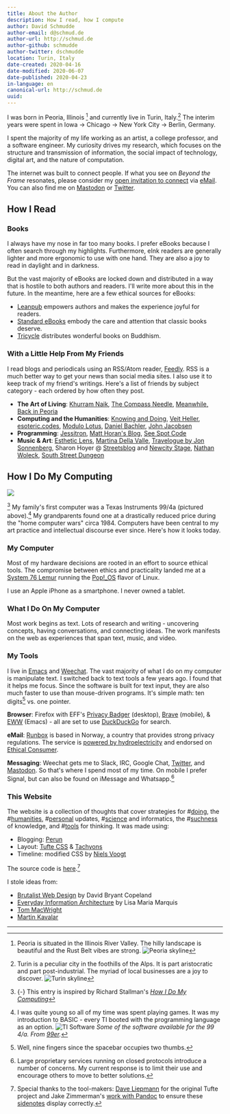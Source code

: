 ```yaml
---
title: About the Author
description: How I read, how I compute
author: David Schmudde
author-email: d@schmud.de
author-url: http://schmud.de
author-github: schmudde
author-twitter: dschmudde
location: Turin, Italy
date-created: 2020-04-16
date-modified: 2020-06-07
date-published: 2020-04-23
in-language: en
canonical-url: http://schmud.de
uuid:
---
```


I was born in Peoria, Illinois [^peoria] and currently live in Turin, Italy.[^turin] The interim years were spent in Iowa &rarr; Chicago &rarr; New York City &rarr; Berlin, Germany.

[^peoria]: Peoria is situated in the Illinois River Valley. The hilly landscape is beautiful and the Rust Belt vibes are strong. ![Peoria skyline](/img/about/peoria.jpeg)
[^turin]: Turin is a peculiar city in the foothills of the Alps. It is part aristocratic and part post-industrial. The myriad of local businesses are a joy to discover. ![Turin skyline](/img/about/turin.png)

I spent the majority of my life working as an artist, a college professor, and a software engineer. My curiosity drives my research, which focuses on the structure and transmission of information, the social impact of technology, digital art, and the nature of computation.

<i class="fa fa-envelope-o"></i> The internet was built to connect people. If what you see on *Beyond the Frame* resonates, please consider my [open invitation to connect](/posts/2020-04-23-open-invite.html) via [eMail](mailto:&#100;&#064;&#115;&#099;&#104;&#109;&#117;&#100;&#046;&#100;&#101;). You can also find me on [Mastodon](https://mastodon.social/@schmudde) or [Twitter](https://twitter.com/dschmudde).

## How I Read

### Books

I always have my nose in far too many books. I prefer eBooks because I often search through my highlights. Furthermore, eInk readers are generally lighter and more ergonomic to use with one hand. They are also a joy to read in daylight and in darkness.

But the vast majority of eBooks are locked down and distributed in a way that is hostile to both authors and readers. I'll write more about this in the future. In the meantime, here are a few ethical sources for eBooks:

- [Leanpub](https://leanpub.com/) empowers authors and makes the experience joyful for readers.
- [Standard eBooks](https://standardebooks.org/) embody the care and attention that classic books deserve.
- [Tricycle](https://tricycle.org/ebooks/) distributes wonderful books on Buddhism.

### With a Little Help From My Friends

I read blogs and periodicals using an RSS/Atom reader, [Feedly](https://feedly.com/). RSS is a much better way to get your news than social media sites. I also use it to keep track of my friend's writings. Here's a list of friends by subject category - each ordered by how often they post.

- **The Art of Living**: [Khurram Naik](https://naik.co), [The Compass Needle](https://compassneedleblog.wordpress.com), [Meanwhile, Back in Peoria](https://www.meanwhilebackinpeoria.com/)
- **Computing and the Humanities**: [Knowing and Doing](http://www.cs.uni.edu/~wallingf/blog/index.html), [Veit Heller](http://blog.veitheller.de/), [esoteric.codes](https://esoteric.codes), [Modulo Lotus](http://www.modulolotus.net), [Daniel Bachler](http://danielbachler.de/), [John Jacobsen](http://zerolib.com)
- **Programming**: [Jessitron](https://blog.jessitron.com), [Matt Horan's Blog](https://blog.matthoran.com), [See Spot Code](http://seespotcode.net/)
- **Music &amp; Art**: [Esthetic Lens](http://www.estheticlens.com), [Martina Della Valle](http://martinadellavalle.blogspot.com/), [Travelogue by Jon Sonnenberg](http://artoftravelogue.blogspot.com/), Sharon Hoyer @ [Streetsblog](https://chi.streetsblog.org/author/sharonhoyer/) and [Newcity Stage](https://www.newcitystage.com/), [Nathan Woleck](https://www.nathanwolek.com), [South Street Dungeon](https://southstreetdungeon.wordpress.com)

## How I Do My Computing

![](/img/about/ti-angle.png)

[^how-i-compute] My family's first computer was a Texas Instruments 99/4a (pictured above).[^ti] My grandparents found one at a drastically reduced price during the "home computer wars" circa 1984. Computers have been central to my art practice and intellectual discourse ever since. Here's how it looks today.

[^how-i-compute]: {-} This entry is inspired by Richard Stallman's *[How I Do My Computing](https://stallman.org/stallman-computing.html)*
[^ti]: I was quite young so all of my time was spent playing games. It was my introduction to BASIC - every TI booted with the programming language as an option. ![TI Software](/img/about/ti.gif) *Some of the software available for the 99 4/a. From [99er](http://99er.net/).*

### My Computer

Most of my hardware decisions are rooted in an effort to source ethical tools. The compromise between ethics and practicality landed me at a [System 76 Lemur](https://system76.com/laptops/lemur) running the [Pop!_OS](https://system76.com/pop) flavor of Linux.

I use an Apple iPhone as a smartphone. I never owned a tablet.

### What I Do On My Computer

Most work begins as text. Lots of research and writing - uncovering concepts, having conversations, and connecting ideas. The work manifests on the web as experiences that span text, music, and video.

### My Tools

I live in [Emacs](https://www.gnu.org/software/emacs/) and [Weechat](https://weechat.org/). The vast majority of what I do on my computer is manipulate text. I switched back to text tools a few years ago. I found that it helps me focus. Since the software is built for text input, they are also much faster to use than mouse-driven programs. It's simple math: ten digits[^mouse] vs. one pointer.

[^mouse]: Well, nine fingers since the spacebar occupies two thumbs.

**Browser**: Firefox with EFF's [Privacy Badger](https://privacybadger.org/) (desktop), [Brave](https://brave.com/) (mobile), &amp; [EWW](https://www.gnu.org/software/emacs/manual/html_node/eww/index.html) (Emacs) - all are set to use [DuckDuckGo](https://duckduckgo.com/) for search.

**eMail**: [Runbox](https://runbox.com) is based in Norway, a country that provides strong privacy regulations. The service is [powered by hydroelectricity](https://runbox.com/why-runbox/sustainable-services/runbox-is-double-carbon-negative/) and endorsed on [Ethical Consumer](https://www.ethicalconsumer.org/).

**Messaging**: Weechat gets me to Slack, IRC, Google Chat, [Twitter](https://twitter.com/dschmudde), and [Mastodon](https://mastodon.social/@schmudde). So that's where I spend most of my time. On mobile I prefer Signal, but can also be found on iMessage and Whatsapp.[^social]

[^social]: Large proprietary services running on closed protocols introduce a number of concerns. My current response is to limit their use and encourage others to move to better solutions.

### This Website

The website is a collection of thoughts that cover strategies for #[doing](/tags/doing.html), the #[humanities](/tags/humanities.html), #[personal](/tags/personal.html) updates, #[science](/tags/science.html) and informatics, the #[suchness](/tags/suchness.html) of knowledge, and #[tools](/tags/tools.html) for thinking. It was made using:

- Blogging: [Perun](https://perun.io/)
- Layout: [Tufte CSS](https://edwardtufte.github.io/tufte-css/) &amp; [Tachyons](http://tachyons.io/)
- Timeline: modified CSS by [Niels Voogt](https://codepen.io/NielsVoogt)

<i class="fa fa-code-fork"></i> The source code is [here](https://github.com/schmudde/blog).[^tufte]

[^tufte]: Special thanks to the tool-makers: [Dave Liepmann](https://www.daveliepmann.com/) for the original Tufte project and Jake Zimmerman's [work with Pandoc](https://jez.io/tufte-pandoc-css/) to ensure these [sidenotes](https://github.com/jez/pandoc-sidenote) display correctly.

I stole ideas from:

- [Brutalist Web Design](https://brutalist-web.design/) by David Bryant Copeland
- [Everyday Information Architecture](https://abookapart.com/products/everyday-information-architecture) by Lisa Maria Marquis
- [Tom MacWright](https://macwright.org/)
- [Martin Kavalar](https://nextjournal.com/mk/)

---
